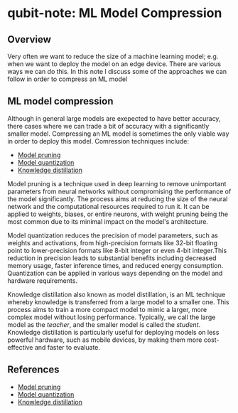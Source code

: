 # qubit-note: ML Model Compression

## Overview

Very often we want to reduce the size of a machine learning model; e.g. when we want to deploy
the model on an edge device. There are various ways we can do this. In this note I discuss
some of the approaches we can follow in order to compress an ML model


## ML model compression

Although in general large models are exepected to have better accuracy, there cases where we can trade
a bit of accuracy with a significantly smaller model. Compressing an ML model is sometimes the only
viable way in order to deploy this model. Comression techniques include: 


- <a href="https://pytorch.org/tutorials/intermediate/pruning_tutorial.html">Model pruning</a> 
- <a href="https://pytorch.org/docs/stable/quantization.html">Model quantization</a> 
- <a href="https://en.wikipedia.org/wiki/Knowledge_distillation">Knowledge distillation</a>

Model pruning is a technique used in deep learning to remove unimportant parameters from neural networks without compromising the performance of the model
significantly. The process aims at reducing the size of the neural network and the computational resources required to run it.
It can be applied to weights, biases, or entire neurons, with weight pruning being the most common due to its minimal impact on the model's architecture.

Model quantization reduces the precision of model parameters, such as weights and activations, from high-precision formats like 32-bit floating point to lower-precision formats like 8-bit integer  or even 4-bit integer.This reduction in precision leads to substantial benefits including decreased memory usage, faster inference times, and reduced energy consumption.
Quantization can be applied in various ways depending on the model and hardware requirements.

Knowledge distillation also known as model distillation, is an ML technique whereby knowledge is transferred  from a large model to a smaller one. 
This process aims to train a more compact model to mimic a larger, more complex model without losing performance. 
Typically, we call the large model as the _teacher_, and the smaller model is called the _student_.
Knowledge distillation is particularly useful for deploying models on less powerful hardware, such as mobile devices, by making them more cost-effective and faster to evaluate.
 
## References

- <a href="https://pytorch.org/tutorials/intermediate/pruning_tutorial.html">Model pruning</a> 
- <a href="https://pytorch.org/docs/stable/quantization.html">Model quantization</a> 
- <a href="https://en.wikipedia.org/wiki/Knowledge_distillation">Knowledge distillation</a>